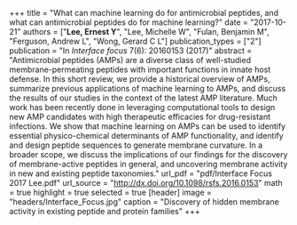 +++
title = "What can machine learning do for antimicrobial peptides, and what can antimicrobial peptides do for machine learning?"
date = "2017-10-21"
authors = ["**Lee, Ernest Y**", "Lee, Michelle W", "Fulan, Benjamin M", "Ferguson, Andrew L", "Wong, Gerard C L"]
publication_types = ["2"]
publication = "In *Interface focus* 7(6): 20160153 (2017)"
abstract = "Antimicrobial peptides (AMPs) are a diverse class of well-studied membrane-permeating peptides with important functions in innate host defense. In this short review, we provide a historical overview of AMPs, summarize previous applications of machine learning to AMPs, and discuss the results of our studies in the context of the latest AMP literature. Much work has been recently done in leveraging computational tools to design new AMP candidates with high therapeutic efficacies for drug-resistant infections. We show that machine learning on AMPs can be used to identify essential physico-chemical determinants of AMP functionality, and identify and design peptide sequences to generate membrane curvature. In a broader scope, we discuss the implications of our findings for the discovery of membrane-active peptides in general, and uncovering membrane activity in new and existing peptide taxonomies."
url_pdf = "pdf/Interface Focus 2017 Lee.pdf"
url_source = "http://dx.doi.org/10.1098/rsfs.2016.0153"
math = true
highlight = true
selected = true
[header]
image = "headers/Interface_Focus.jpg"
caption = "Discovery of hidden membrane activity in existing peptide and protein families"
+++
